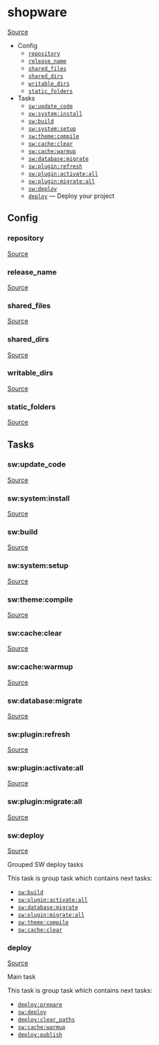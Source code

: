 <!-- DO NOT EDIT THIS FILE! -->
<!-- Instead edit recipe/shopware.php -->
<!-- Then run bin/docgen -->

# shopware

[Source](/recipe/shopware.php)



* Config
  * [`repository`](#repository)
  * [`release_name`](#release_name)
  * [`shared_files`](#shared_files)
  * [`shared_dirs`](#shared_dirs)
  * [`writable_dirs`](#writable_dirs)
  * [`static_folders`](#static_folders)
* Tasks
  * [`sw:update_code`](#swupdate_code)
  * [`sw:system:install`](#swsysteminstall)
  * [`sw:build`](#swbuild)
  * [`sw:system:setup`](#swsystemsetup)
  * [`sw:theme:compile`](#swthemecompile)
  * [`sw:cache:clear`](#swcacheclear)
  * [`sw:cache:warmup`](#swcachewarmup)
  * [`sw:database:migrate`](#swdatabasemigrate)
  * [`sw:plugin:refresh`](#swpluginrefresh)
  * [`sw:plugin:activate:all`](#swpluginactivateall)
  * [`sw:plugin:migrate:all`](#swpluginmigrateall)
  * [`sw:deploy`](#swdeploy)
  * [`deploy`](#deploy) — Deploy your project

## Config
### repository
[Source](/recipe/shopware.php#L6)



### release_name
[Source](/recipe/shopware.php#L8)



### shared_files
[Source](/recipe/shopware.php#L12)



### shared_dirs
[Source](/recipe/shopware.php#L15)



### writable_dirs
[Source](/recipe/shopware.php#L24)



### static_folders
[Source](/recipe/shopware.php#L33)




## Tasks
### sw:update_code
[Source](/recipe/shopware.php#L35)



### sw:system:install
[Source](/recipe/shopware.php#L38)



### sw:build
[Source](/recipe/shopware.php#L41)



### sw:system:setup
[Source](/recipe/shopware.php#L44)



### sw:theme:compile
[Source](/recipe/shopware.php#L47)



### sw:cache:clear
[Source](/recipe/shopware.php#L50)



### sw:cache:warmup
[Source](/recipe/shopware.php#L53)



### sw:database:migrate
[Source](/recipe/shopware.php#L57)



### sw:plugin:refresh
[Source](/recipe/shopware.php#L60)



### sw:plugin:activate:all
[Source](/recipe/shopware.php#L63)



### sw:plugin:migrate:all
[Source](/recipe/shopware.php#L96)



### sw:deploy
[Source](/recipe/shopware.php#L132)

Grouped SW deploy tasks

This task is group task which contains next tasks:
* [`sw:build`](/docs/recipe/shopware.md#swbuild)
* [`sw:plugin:activate:all`](/docs/recipe/shopware.md#swpluginactivateall)
* [`sw:database:migrate`](/docs/recipe/shopware.md#swdatabasemigrate)
* [`sw:plugin:migrate:all`](/docs/recipe/shopware.md#swpluginmigrateall)
* [`sw:theme:compile`](/docs/recipe/shopware.md#swthemecompile)
* [`sw:cache:clear`](/docs/recipe/shopware.md#swcacheclear)


### deploy
[Source](/recipe/shopware.php#L145)

Main task

This task is group task which contains next tasks:
* [`deploy:prepare`](/docs/recipe/common.md#deployprepare)
* [`sw:deploy`](/docs/recipe/shopware.md#swdeploy)
* [`deploy:clear_paths`](/docs/recipe/deploy/clear_paths.md#deployclear_paths)
* [`sw:cache:warmup`](/docs/recipe/shopware.md#swcachewarmup)
* [`deploy:publish`](/docs/recipe/common.md#deploypublish)


